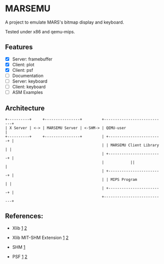 # MARSEMU

A project to emulate MARS's bitmap display and keyboard.

Tested under x86 and qemu-mips.

## Features

- [x] Server: framebuffer
- [x] Client: plot
- [x] Client: psf
- [ ] Documentation
- [ ] Server: keyboard
- [ ] Client: keyboard
- [ ] ASM Examples

## Architecture

```
+----------+     +----------------+         +----------------------------+
| X Server | <-> | MARSEMU Server | <-SHM-> | QEMU-user                  |
+----------+     +----------------+         | +------------------------+ |
                                            | | MARSEMU Client Library | |
                                            | +------------------------+ |
                                            |            ||              |
                                            | +------------------------+ |
                                            | | MIPS Program           | |
                                            | +------------------------+ |
                                            +----------------------------+

```

## References:

- Xlib
[1](https://handmade.network/forums/articles/t/2834-tutorial_a_tour_through_xlib_and_related_technologies)
[2](https://tronche.com/gui/x/xlib-tutorial/)

- Xlib MIT-SHM Extension
[1](https://stackoverflow.com/questions/43442675/how-to-use-xshmgetimage-and-xshmputimage)
[2](https://stackoverflow.com/questions/34176795/any-efficient-way-of-converting-ximage-data-to-pixel-map-e-g-array-of-rgb-quad)

- SHM
[1](https://www.csl.mtu.edu/cs4411.ck/www/NOTES/process/shm/shmat.html)

- PSF
[1](https://www.win.tue.nl/~aeb/linux/kbd/font-formats-1.html)
[2](https://wiki.osdev.org/PC_Screen_Font)
